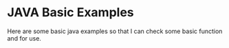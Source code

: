 # JAVA Basic Examples
Here are some basic java examples so that I can check some basic function and for use.
